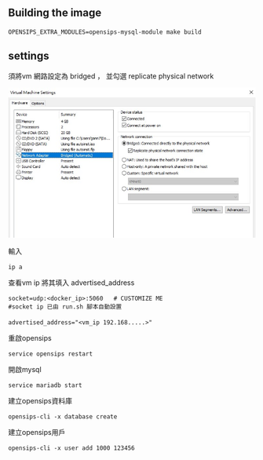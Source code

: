 ## Building the image
```
OPENSIPS_EXTRA_MODULES=opensips-mysql-module make build
```


## settings

須將vm 網路設定為 bridged ， 並勾選 replicate physical network


![plot](./images/vm.jpg)




輸入


    ip a 

查看vm ip 將其填入 advertised_address

```
socket=udp:<docker_ip>:5060   # CUSTOMIZE ME
#socket ip 已由 run.sh 腳本自動設置

advertised_address="<vm_ip 192.168.....>"
```


重啟opensips



    service opensips restart

開啟mysql

    service mariadb start

建立opensips資料庫
    
    opensips-cli -x database create

建立opensips用戶

    opensips-cli -x user add 1000 123456